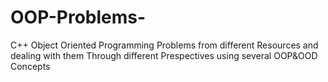 # OOP-Problems-
C++ Object Oriented Programming Problems from different Resources and dealing with them Through different Prespectives using several OOP&OOD Concepts

